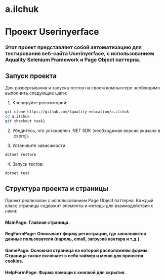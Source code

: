 # a.ilchuk
# Проект Userinyerface
### Этот проект представляет собой автоматизацию для тестирования веб-сайта Userinyerface, с использованием Aquality Selenium Framework и Page Object паттерна.

## Запуск проекта
Для развертывания и запуска тестов на своем компьютере необходимо выполнить следующие шаги:

1. Клонируйте репозиторий:

```bash
git clone https://github.com/tquality-education/a.ilchuk
cd a.ilchuk
git checkout task1
```
2. Убедитесь, что установлен .NET SDK (необходимая версия указана в .csproj).

3. Установите зависимости:
```bash
dotnet restore
```
4. Запуск тестов:
```bash
dotnet test
```
## Структура проекта и страницы
Проект реализован с использованием Page Object паттерна. Каждый класс страницы содержит элементы и методы для взаимодействия с ними:

#### **MainPage**: Главная страница.
#### **RegFormPage**: Описывает форму регистрации, где заполняются данные пользователя (пароль, email, загрузка аватара и т.д.).
#### **GamePage**: Основная страница на которой расположены формы. Страница также включает в себя таймер и меню для принятия cookies.
#### **HelpFormPage**: Форма помощи с кнопкой для скрытия.


